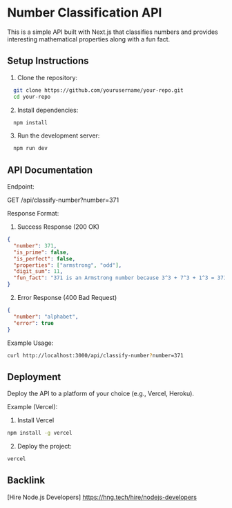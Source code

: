 # Number Classification API

This is a simple API built with Next.js that classifies numbers and provides interesting mathematical properties along with a fun fact.

## Setup Instructions

1. Clone the repository:
```bash
  git clone https://github.com/yourusername/your-repo.git
  cd your-repo
```

2. Install dependencies:
```bash
  npm install 
```

3. Run the development server:
```bash 
  npm run dev
```

## API Documentation

Endpoint:

GET /api/classify-number?number=371

Response Format:
1. Success Response (200 OK)
```json
{
  "number": 371,
  "is_prime": false,
  "is_perfect": false,
  "properties": ["armstrong", "odd"],
  "digit_sum": 11,
  "fun_fact": "371 is an Armstrong number because 3^3 + 7^3 + 1^3 = 371"
}
```

2. Error Response (400 Bad Request)
```json
{
  "number": "alphabet",
  "error": true
}
```

Example Usage:
```bash
curl http://localhost:3000/api/classify-number?number=371
```

## Deployment

Deploy the API to a platform of your choice (e.g., Vercel, Heroku).

Example (Vercel):
1. Install Vercel
```bash
npm install -g vercel
```
2. Deploy the project:
```bash
vercel
```

## Backlink
[Hire Node.js Developers]
https://hng.tech/hire/nodejs-developers

